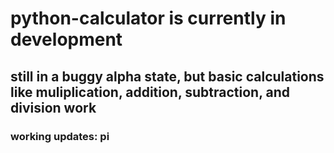 # python-calculator is currently in development 
## still in a buggy alpha state, but basic calculations like muliplication, addition, subtraction, and division work
### working updates: pi 